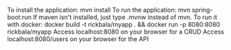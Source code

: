 To install the application: mvn install
To run the application: mvn spring-boot:run
If maven isn't installed, just type .mvnw instead of mvn.
To run it with docker: docker build -t rickbala/myapp . && docker run -p 8080:8080 rickbala/myapp
Access localhost:8080 on your browser for a CRUD
Access localhost:8080/users on your browser for the API
